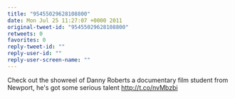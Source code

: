 ```yaml
---
title: "95455029628108800"
date: Mon Jul 25 11:27:07 +0000 2011
original-tweet-id: "95455029628108800"
retweets: 0
favorites: 0
reply-tweet-id: ""
reply-user-id: ""
reply-user-screen-name: ""
---
```

Check out the showreel of Danny Roberts a documentary film student from Newport, he's got some serious talent http://t.co/nvMbzbi
